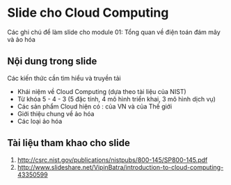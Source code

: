 # Slide cho Cloud Computing
Các ghi chú để làm slide cho module 01: Tổng quan về  điện toán đám mây  và ảo hóa

## Nội dung trong slide
Các kiến thức cần tìm hiểu và truyền tải
* Khái niệm về Cloud Computing (dựa theo tài liệu của NIST) 
* Từ khóa 5 - 4 - 3 (5 đặc tính, 4 mô hình triển khai, 3 mô hình dịch vụ)
* Các sản phẩm Cloud hiện có : của VN và của Thế giới
* Giới thiệu chung về ảo hóa
* Các loại ảo hóa

## Tài liệu tham khao cho slide
1. http://csrc.nist.gov/publications/nistpubs/800-145/SP800-145.pdf
2. http://www.slideshare.net/VipinBatra/introduction-to-cloud-computing-43350599
